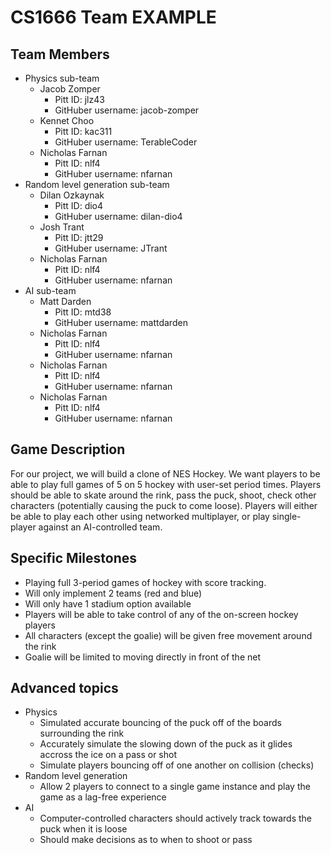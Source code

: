 # CS1666 Team EXAMPLE

## Team Members
* Physics sub-team
	* Jacob Zomper
		* Pitt ID: jlz43
		* GitHuber username: jacob-zomper
	* Kennet Choo
		* Pitt ID: kac311
		* GitHuber username: TerableCoder
	* Nicholas Farnan
		* Pitt ID: nlf4
		* GitHuber username: nfarnan
* Random level generation sub-team
	* Dilan Ozkaynak
		* Pitt ID: dio4
		* GitHuber username: dilan-dio4
	* Josh Trant
		* Pitt ID: jtt29
		* GitHuber username: JTrant
	* Nicholas Farnan
		* Pitt ID: nlf4
		* GitHuber username: nfarnan
* AI sub-team
	* Matt Darden
		* Pitt ID: mtd38
		* GitHuber username: mattdarden
	* Nicholas Farnan
		* Pitt ID: nlf4
		* GitHuber username: nfarnan
	* Nicholas Farnan
		* Pitt ID: nlf4
		* GitHuber username: nfarnan
	* Nicholas Farnan
		* Pitt ID: nlf4
		* GitHuber username: nfarnan

## Game Description

For our project, we will build a clone of NES Hockey. We want players to be able
to play full games of 5 on 5 hockey with user-set period times. Players should be able
to skate around the rink, pass the puck, shoot, check other characters (potentially
causing the puck to come loose). Players will either be able to play each other
using networked multiplayer, or play single-player against an AI-controlled team.


## Specific Milestones

* Playing full 3-period games of hockey with score tracking.
* Will only implement 2 teams (red and blue)
* Will only have 1 stadium option available
* Players will be able to take control of any of the on-screen hockey players
* All characters (except the goalie) will be given free movement around the rink
* Goalie will be limited to moving directly in front of the net

## Advanced topics

* Physics
	* Simulated accurate bouncing of the puck off of the boards surrounding the rink
	* Accurately simulate the slowing down of the puck as it glides accross the ice on a pass or shot
	* Simulate players bouncing off of one another on collision (checks)
* Random level generation
	* Allow 2 players to connect to a single game instance and play the game as a lag-free experience
* AI
	* Computer-controlled characters should actively track towards the puck when it is loose
	* Should make decisions as to when to shoot or pass
